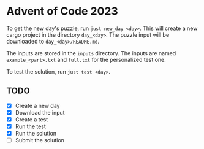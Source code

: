 # Advent of Code 2023

To get the new day's puzzle, run `just new_day <day>`. This will create a new
cargo project in the directory `day_<day>`. The puzzle input will be downloaded
to `day_<day>/README.md`.

The inputs are stored in the `inputs` directory. The inputs are named
`example_<part>.txt` and `full.txt` for the personalized test one.

To test the solution, run `just test <day>`.

## TODO

- [x] Create a new day
- [x] Download the input
- [x] Create a test
- [x] Run the test
- [x] Run the solution
- [ ] Submit the solution
